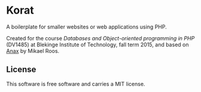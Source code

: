 Korat
==================
 
A boilerplate for smaller websites or web applications using PHP.

Created for the course *Databases and Object-oriented programming in PHP* (DV1485) at Blekinge Institute of Technology, fall term 2015, and based on [Anax](https://github.com/mosbth/Anax-oophp) by Mikael Roos.
 

 
License 
------------------
 
This software is free software and carries a MIT license.
